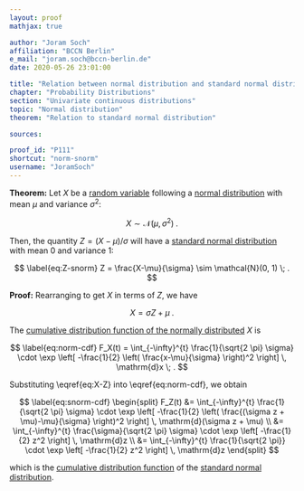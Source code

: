 ```yaml
---
layout: proof
mathjax: true

author: "Joram Soch"
affiliation: "BCCN Berlin"
e_mail: "joram.soch@bccn-berlin.de"
date: 2020-05-26 23:01:00

title: "Relation between normal distribution and standard normal distribution"
chapter: "Probability Distributions"
section: "Univariate continuous distributions"
topic: "Normal distribution"
theorem: "Relation to standard normal distribution"

sources:

proof_id: "P111"
shortcut: "norm-snorm"
username: "JoramSoch"
---
```



**Theorem:** Let $X$ be a [random variable](/D/rvar) following a [normal distribution](/D/norm) with mean $\mu$ and variance $\sigma^2$:

$$ \label{eq:X-norm}
X \sim \mathcal{N}(\mu, \sigma^2) \; .
$$

Then, the quantity $Z = (X-\mu)/\sigma$ will have a [standard normal distribution](/D/snorm) with mean $0$ and variance $1$:

$$ \label{eq:Z-snorm}
Z = \frac{X-\mu}{\sigma} \sim \mathcal{N}(0, 1) \; .
$$


**Proof:** Rearranging to get $X$ in terms of $Z$, we have

$$ \label{eq:X-Z}
X = \sigma Z + \mu \; .
$$

The [cumulative distribution function of the normally distributed](/P/norm-cdf) $X$ is

$$ \label{eq:norm-cdf}
F_X(t) = \int_{-\infty}^{t} \frac{1}{\sqrt{2 \pi} \sigma} \cdot \exp \left[ -\frac{1}{2} \left( \frac{x-\mu}{\sigma} \right)^2 \right] \, \mathrm{d}x \; .
$$

Substituting \eqref{eq:X-Z} into \eqref{eq:norm-cdf}, we obtain

$$ \label{eq:snorm-cdf}
\begin{split}
F_Z(t) &= \int_{-\infty}^{t} \frac{1}{\sqrt{2 \pi} \sigma} \cdot \exp \left[ -\frac{1}{2} \left( \frac{(\sigma z + \mu)-\mu}{\sigma} \right)^2 \right] \, \mathrm{d}(\sigma z + \mu) \\
&= \int_{-\infty}^{t} \frac{\sigma}{\sqrt{2 \pi} \sigma} \cdot \exp \left[ -\frac{1}{2} z^2 \right] \, \mathrm{d}z \\
&= \int_{-\infty}^{t} \frac{1}{\sqrt{2 \pi}} \cdot \exp \left[ -\frac{1}{2} z^2 \right] \, \mathrm{d}z
\end{split}
$$

which is the [cumulative distribution function](/D/cdf) of the [standard normal distribution](/D/snorm).